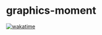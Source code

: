 # graphics-moment
[![wakatime](https://wakatime.com/badge/user/58d443b6-e6af-4fa2-9946-c53ddafb5a4f/project/b4e65089-68fb-4ad0-a167-7ae0a791ac97.svg)](https://wakatime.com/badge/user/58d443b6-e6af-4fa2-9946-c53ddafb5a4f/project/b4e65089-68fb-4ad0-a167-7ae0a791ac97)
